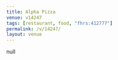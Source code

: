 ```yaml
---
title: Alpha Pizza
venue: v14247
tags: [restaurant, food, "fhrs:412777"]
permalink: /v/14247/
layout: venue
---
```

null